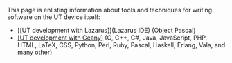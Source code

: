This page is enlisting information about tools and techniques for writing software on the UT device itself:

* [[UT development with Lazarus]](Lazarus IDE) (Object Pascal)
* [[UT development with Geany]](Geany) (C, C++, C#, Java, JavaScript, PHP, HTML, LaTeX, CSS, Python, Perl, Ruby, Pascal, Haskell, Erlang, Vala, and many other)
